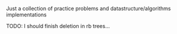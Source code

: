 Just a collection of practice problems and datastructure/algorithms implementations

TODO: I should finish deletion in rb trees...